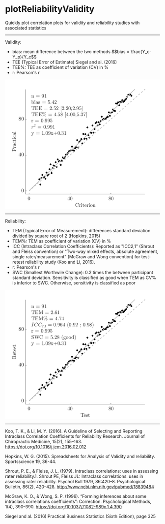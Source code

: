 # plotReliabilityValidity
Quickly plot correlation plots for validity and reliability studies with associated statistics

______________________________________
Validity:
- bias: mean difference between the two methods $$bias = \frac{Y_c-Y_p}{Y_c$$
- TEE (Typical Error of Estimate)                                 Siegel and al. (2016)
- TEE%: TEE as coefficient of variation (CV) in %
- r: Pearson's r

![alt text](https://github.com/PabRD/plotReliabilityValidity/blob/main/gitHub_ExempleValidity.png)


___________________________________
Reliability:
- TEM (Typical Error of Measurement): differences standard deviation divided by square root of 2      (Hopkins, 2015)
- TEM%: TEM as coefficient of variation (CV) in %
- ICC (Intraclass Correlation Coefficients): Reported as "ICC2,1" (Shrout and Fleiss convention) or "Two-way mixed effects, absolute agreement, single rater/measurement" (McGraw and Wong convention) for test-retest reliability study (Koo and Li, 2016).
- r: Pearson's r
- SWC (Smallest Worthwile Change): 0.2 times the between participant standard deviation. Sensitivity is classified as good when TEM as CV% is inferior to SWC. Otherwise, sensitivity is classified as poor

![alt text](https://github.com/PabRD/plotReliabilityValidity/blob/main/gitHub_ExempleReliability.png)

__________________________________

Koo, T. K., & Li, M. Y. (2016). A Guideline of Selecting and Reporting Intraclass Correlation Coefficients for Reliability Research. Journal of Chiropractic Medicine, 15(2), 155–163. https://doi.org/10.1016/j.jcm.2016.02.012 

Hopkins, W. G. (2015). Spreadsheets for Analysis of Validity and reliability. Sportsscience 19, 36-44.

Shrout, P. E., & Fleiss, J. L. (1979). Intraclass correlations: uses in assessing rater reliability.1. Shrout PE, Fleiss JL: Intraclass correlations: uses in assessing rater reliability. Psychol Bull 1979, 86:420–8. Psychological Bulletin, 86(2), 420–428. http://www.ncbi.nlm.nih.gov/pubmed/18839484

McGraw, K. O., & Wong, S. P. (1996). “Forming inferences about some intraclass correlations coefficients”: Correction. Psychological Methods, 1(4), 390–390. https://doi.org/10.1037//1082-989x.1.4.390

Siegel and al. (2016) Practical Business Statistics (Sixth Edition), page 325
